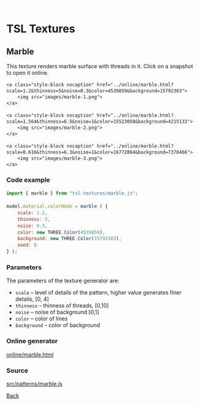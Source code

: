 <img class="logo" src="../assets/logo/logo.png">


# TSL Textures


## Marble

This texture renders marble surface with threads in it.
Click on a snapshot to open it online.

<p class="gallery">

	<a class="style-block nocaption" href="../online/marble.html?scale=1.2&thinness=5&noise=0.3&color=4539859&background=15792383">
		<img src="images/marble-1.png">
	</a>

	<a class="style-block nocaption" href="../online/marble.html?scale=1.564&thinness=6.5&noise=1&color=15523058&background=4215133">
		<img src="images/marble-2.png">
	</a>

	<a class="style-block nocaption" href="../online/marble.html?scale=0.616&thinness=6.3&noise=1&color=16772864&background=7378466">
		<img src="images/marble-3.png">
	</a>

</p>


### Code example

```js
import { marble } from "tsl-textures/marble.js";

model.material.colorNode = marble ( {
	scale: 1.2,
	thinness: 5,
	noise: 0.3,
	color: new THREE.Color(4539859),
	background: new THREE.Color(15792383),
	seed: 0
} );

```


### Parameters

The parameters of the texture generator are:

* `scale` &ndash; level of details of the pattern, higher value generates finer details, [0, 4]
* `thinness` &ndash; thinness of threads, [0,10]
* `noise` &ndash; noise of background [0,1]
* `color` &ndash; color of lines
* `background` &ndash; color of background


### Online generator

[online/marble.html](../online/marble.html)


### Source

[src/patterns/marble.js](https://github.com/boytchev/texture-generator/blob/main/src/patterns/marble.js)


		
<div class="footnote">
	<a href="#" onclick="window.history.back(); return false;">Back</a>
</div>